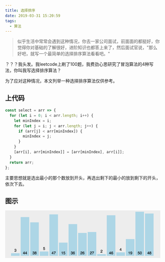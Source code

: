 ```yaml
---
title: 选择排序
date: 2019-03-31 15:20:59
tags:
  - 算法
---
```


> 似乎生活中常常会遇到这种情况，你去一家公司面试，前面面的都挺好，你觉得你对基础的了解很好，进阶知识也都答上来了，然后面试官说，"那么好吧，就写一个最简单的选择排序算法看看吧。"

？？？我头发。我leetcode上刷了100题，我费劲心思研究了冒泡算法的4种写法，你叫我写选择排序算法？

为了应对这种情况，本文列举一种选择排序算法仅供参考。

## 上代码

```js
const select = arr => {
  for (let i = 0; i < arr.length; i++) {
    let minIndex = i;
    for (let j = i; j < arr.length; j++) {
      if (arr[j] < arr[minIndex]) {
        minIndex = j;
      }
    }
    [arr[i], arr[minIndex]] = [arr[minIndex], arr[i]];
  }
  return arr;
};
```

主要思想就是选出最小的那个数放到开头，再选出剩下的最小的放到剩下的开头，依次下去。

## 图示

![selection](/assets/blogImg/selection.gif)